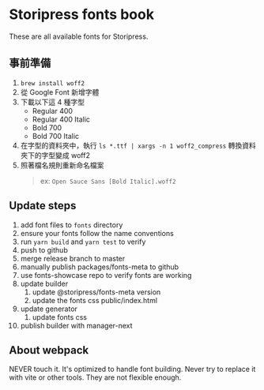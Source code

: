 # Storipress fonts book

These are all available fonts for Storipress.

## 事前準備
1. `brew install woff2`
1. 從 Google Font 新增字體
1. 下載以下這 4 種字型
   - Regular 400
   - Regular 400 Italic
   - Bold 700
   - Bold 700 Italic
1. 在字型的資料夾中，執行 `ls *.ttf | xargs -n 1 woff2_compress`  轉換資料夾下的字型變成 woff2
1. 照著檔名規則重新命名檔案
   > ex: `Open Sauce Sans [Bold Italic].woff2`

## Update steps
1. add font files to `fonts` directory
  1. ensure your fonts follow the name conventions
2. run `yarn build` and `yarn test` to verify
3. push to github
4. merge release branch to master
5. manually publish packages/fonts-meta to github
6. use fonts-showcase repo to verify fonts are working
7. update builder
   1. update @storipress/fonts-meta version
   2. update the fonts css public/index.html
8. update generator
   1. update fonts css
9. publish builder with manager-next

## About webpack

NEVER touch it. It's optimized to handle font building. Never try to replace it with vite or other tools. They are not flexible enough.
